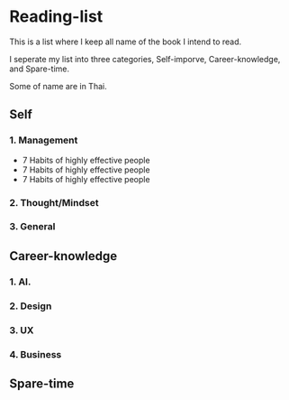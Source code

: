 # Reading-list
<p>This is a list where I keep all name of the book I intend to read.</p>
<p>I seperate my list into three categories, Self-imporve, Career-knowledge, and Spare-time.</p>
<p>Some of name are in Thai.</p>
</hr>
<h2> Self </h2>
<h3> 1. Management </h3>
<ul>
<li>7 Habits of highly effective people</li>
<li>7 Habits of highly effective people</li>
<li>7 Habits of highly effective people</li>
</ul>
<h3> 2. Thought/Mindset</h3>
<h3> 3. General </h3>
<h2> Career-knowledge </h2>
<h3> 1. AI. </h3>
<h3> 2. Design </h3>
<h3> 3. UX </h3>
<h3> 4. Business </h3>
<h2> Spare-time </h2>
